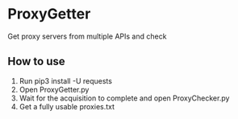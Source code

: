 # ProxyGetter
Get proxy servers from multiple APIs and check

## How to use
1. Run pip3 install -U requests
2. Open ProxyGetter.py
3. Wait for the acquisition to complete and open ProxyChecker.py
4. Get a fully usable proxies.txt
